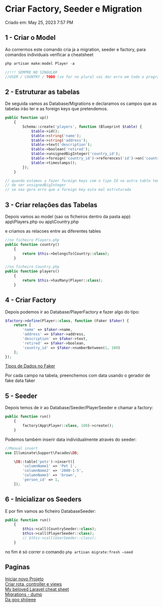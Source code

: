 # Criar Factory, Seeder e Migration

Criado em: May 25, 2023 7:57 PM

## 1 - Criar o Model

Ao corrermos este comando cria ja a migration, seeder e factory, para comandos individuais verificar a cheatsheet

```php
php artisan make:model Player -a

//!!! SEMPRE NO SINGULAR
//USER / COUNTRY / TODO (se for no plural vai dar erro em todo o programa)
```

## 2 - Estruturar as tabelas

De seguida vamos as Database/Migrations e declaramos os campos que as tabelas irão ter e as foreign keys que pretendemos.

```php
public function up()
    {
        Schema::create('players', function (Blueprint $table) {
            $table->id();
            $table->string('name');
            $table->string('address');
            $table->text('description');
            $table->boolean('retired');
            $table->unsignedBigInteger('country_id');
            $table->foreign('country_id')->references('id')->on('countries');
            $table->timestamps();
        });
    }

// quando estamos a fazer foreign keys com o tipo Id na outra table tem 
// de ser unsignedBigInteger 
// se nao gera erro que a foreign key esta mal estruturada
```

## 3 - Criar relações das Tabelas

Depois vamos ao model (sao os ficheiros dentro da pasta app) app\Players.php ou app\Country.php

e criamos as relacoes entre as diferentes tables

```php
//no ficheiro Players.php
public function country()
    {
        return $this->belongsTo(Country::class);
    }
```

```php
//no ficheiro Country.php
public function players()
    {
        return $this->hasMany(Player::class);
    }
```

## 4 - Criar Factory

Depois podemos ir ao Database/PlayerFactory e fazer algo do tipo:

```php
$factory->define(Player::class, function (Faker $faker) {
    return [
        'name' => $faker->name,
        'address' => $faker->address,
        'description' => $faker->text,
        'retired' => $faker->boolean,
        'country_id' => $faker->numberBetween(1, 100)
    ];
});
```

[Tipos de Dados no Faker](Criar%20Factory,%20Seeder%20e%20Migration%20388fe76b238b4c38936c1c6b339597f6/Tipos%20de%20Dados%20no%20Faker%20518bb9c1e70d4175bb47e5bdd80a29b1.md)

Por cada campo na tabela, preenchemos com data usando o gerador de fake data faker

## 5 - Seeder

Depois temos de ir ao Database/Seeder/PlayerSeeder e chamar a factory:

```php
public function run()
    {
        factory(App\Player::class, 100)->create();
    }
```

Podemos também inserir data individualmente através do seeder:

```php
//Manual insert
use Illuminate\Support\Facades\DB;

    \DB::table('pets')->insert([
        'columnName1' => 'Pet 1',
        'columnName2' => '2000-1-5',
        'columnName3' => 'brown',
        'person_id' => 1,
    ]);
```

## 6 - Inicializar os Seeders

E por fim vamos ao ficheiro DatabaseSeeder:

```php
public function run()
    {
        $this->call(CountrySeeder::class);
        $this->call(PlayerSeeder::class);
        // $this->call(UserSeeder::class);
    }
```

no fim é só correr o comando `php artisan migrate:fresh —seed`

## Paginas
[Iniciar novo Projeto](IniciarNovoProjeto.md)\
[Criar rota, controller e views](CriarRotaControllerViews.md)\
[My beloved Laravel cheat sheet](MyBelovedLaravelCheatSheet.md)\
[Migrations - dump](MigrationsDump.md)\
[Da goo shiiieee](dagooshiiieee.md)